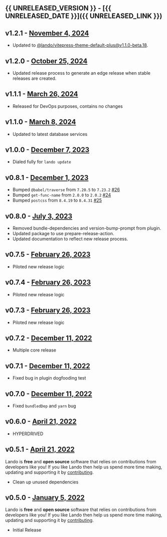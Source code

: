## {{ UNRELEASED_VERSION }} - [{{ UNRELEASED_DATE }}]({{ UNRELEASED_LINK }})

## v1.2.1 - [November 4, 2024](https://github.com/lando/dotnet/releases/tag/v1.2.1)

* Updated to [@lando/vitepress-theme-default-plus@v1.1.0-beta.18](https://github.com/lando/vitepress-theme-default-plus/releases/tag/v1.1.0-beta.18).

## v1.2.0 - [October 25, 2024](https://github.com/lando/dotnet/releases/tag/v1.2.0)

* Updated release process to generate an edge release when stable releases are created.

## v1.1.1 - [March 26, 2024](https://github.com/lando/dotnet/releases/tag/v1.1.1)

* Released for DevOps purposes, contains no changes

## v1.1.0 - [March 8, 2024](https://github.com/lando/dotnet/releases/tag/v1.1.0)

* Updated to latest database services

## v1.0.0 - [December 7, 2023](https://github.com/lando/dotnet/releases/tag/v1.0.0)

* Dialed fully for `lando update`

## v0.8.1 - [December 1, 2023](https://github.com/lando/dotnet/releases/tag/v0.8.1)

* Bumped `@babel/traverse` from `7.20.5` to `7.23.2` [#26](https://github.com/lando/dotnet/issues/26)
* Bumped `get-func-name` from `2.0.0` to `2.0.2` [#24](https://github.com/lando/dotnet/issues/24)
* Bumped `postcss` from `8.4.19` to `8.4.31` [#25](https://github.com/lando/dotnet/issues/25)

## v0.8.0 - [July 3, 2023](https://github.com/lando/dotnet/releases/tag/v0.8.0)

* Removed bundle-dependencies and version-bump-prompt from plugin.
* Updated package to use prepare-release-action.
* Updated documentation to reflect new release process.

## v0.7.5 - [February 26, 2023](https://github.com/lando/dotnet/releases/tag/v0.7.5)

* Piloted new release logic

## v0.7.4 - [February 26, 2023](https://github.com/lando/dotnet/releases/tag/v0.7.4)

* Piloted new release logic

## v0.7.3 - [February 26, 2023](https://github.com/lando/dotnet/releases/tag/v0.7.3)

* Piloted new release logic

## v0.7.2 - [December 11, 2022](https://github.com/lando/dotnet/releases/tag/v0.7.2)

* Multiple core release

## v0.7.1 - [December 11, 2022](https://github.com/lando/dotnet/releases/tag/v0.7.1)

* Fixed bug in plugin dogfooding test

## v0.7.0 - [December 11, 2022](https://github.com/lando/dotnet/releases/tag/v0.7.0)

* Fixed `bundledDep` and `yarn` bug

## v0.6.0 - [April 21, 2022](https://github.com/lando/dotnet/releases/tag/v0.6.0)

* HYPERDRIVED

## v0.5.1 - [April 21, 2022](https://github.com/lando/dotnet/releases/tag/v0.5.1)

Lando is **free** and **open source** software that relies on contributions from developers like you! If you like Lando then help us spend more time making, updating and supporting it by [contributing](https://github.com/sponsors/lando).

* Clean up unused dependencies

## v0.5.0 - [January 5, 2022](https://github.com/lando/dotnet/releases/tag/v0.5.0)

Lando is **free** and **open source** software that relies on contributions from developers like you! If you like Lando then help us spend more time making, updating and supporting it by [contributing](https://github.com/sponsors/lando).

* Initial Release

